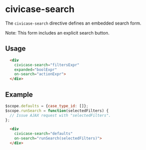 # civicase-search

The `civicase-search` directive defines an embedded search form.

Note: This form includes an explicit search button.

## Usage

```html
  <div
    civicase-search="filtersExpr"
    expanded="boolExpr"
    on-search="actionExpr">
  </div>
```

## Example

```js
$scope.defaults = {case_type_id: []};
$scope.runSearch = function(selectedFilters) {
  // Issue AJAX request with "selectedFilters".
};
```

```html
  <div
    civicase-search="defaults"
    on-search="runSearch(selectedFilters)">
  </div>
```
